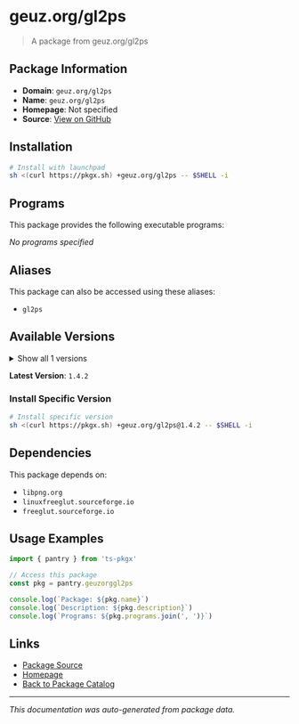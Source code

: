 # geuz.org/gl2ps

> A package from geuz.org/gl2ps

## Package Information

- **Domain**: `geuz.org/gl2ps`
- **Name**: `geuz.org/gl2ps`
- **Homepage**: Not specified
- **Source**: [View on GitHub](https://github.com/pkgxdev/pantry/tree/main/projects/geuz.org/gl2ps/package.yml)

## Installation

```bash
# Install with launchpad
sh <(curl https://pkgx.sh) +geuz.org/gl2ps -- $SHELL -i
```

## Programs

This package provides the following executable programs:

*No programs specified*

## Aliases

This package can also be accessed using these aliases:

- `gl2ps`

## Available Versions

<details>
<summary>Show all 1 versions</summary>

- `1.4.2`

</details>

**Latest Version**: `1.4.2`

### Install Specific Version

```bash
# Install specific version
sh <(curl https://pkgx.sh) +geuz.org/gl2ps@1.4.2 -- $SHELL -i
```

## Dependencies

This package depends on:

- `libpng.org`
- `linuxfreeglut.sourceforge.io`
- `freeglut.sourceforge.io`

## Usage Examples

```typescript
import { pantry } from 'ts-pkgx'

// Access this package
const pkg = pantry.geuzorggl2ps

console.log(`Package: ${pkg.name}`)
console.log(`Description: ${pkg.description}`)
console.log(`Programs: ${pkg.programs.join(', ')}`)
```

## Links

- [Package Source](https://github.com/pkgxdev/pantry/tree/main/projects/geuz.org/gl2ps/package.yml)
- [Homepage](#)
- [Back to Package Catalog](../package-catalog.md)

---

*This documentation was auto-generated from package data.*
